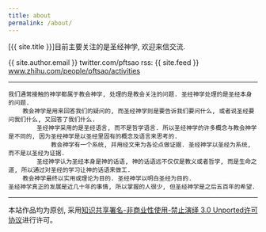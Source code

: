 ```yaml
---
title: about
permalink: /about/
---
```


[{{ site.title }}]目前主要关注的是圣经神学, 欢迎来信交流.

{{ site.author.email }}
twitter.com/pftsao
rss: {{ site.feed }}
www.zhihu.com/people/pftsao/activities

---------

    我们通常接触的神学都属于教会神学, 处理的是教会关注的问题. 圣经神学处理的是圣经本身的问题.
        教会神学是用来回答我们的疑问的, 而圣经神学则是要告诉我们要问什么, 或者说圣经要问我们什么, 又回答了我们什么.
            圣经神学采用的是圣经语言, 而不是哲学语言. 所以圣经神学的许多概念与教会神学是不同的, 因为圣经神学是以圣经里固有的概念及语言来思考的.
                教会神学有一个系统, 并用经文来为各论点做证据. 圣经神学以圣经为系统, 而不是以圣经为证据.
            圣经神学认为圣经本身是神的话语, 神的话语远不仅仅是教义或者哲学, 而是生命之道, 所以通过对圣经的学习让神的话语来做工.
        教会神学最终以实用或理论为目的. 圣经神学以明白圣经为目的.
    圣经神学真正的发展是近几十年的事情, 所以掌握的人很少, 但圣经神学是之后五百年的希望.

----------

本站作品均为原创, 采用[知识共享署名-非商业性使用-禁止演绎 3.0 Unported许可协议](http://creativecommons.org/licenses/by-nc-nd/3.0/)进行许可。
